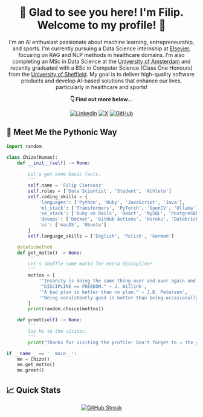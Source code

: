 <h1 align="center">
  🫡 Glad to see you here! I'm Filip. Welcome to my profile! 🤝
</h1>

<p align="center">
  I'm an AI enthusiast passionate about machine learning, entrepreneurship, and sports. I'm currently pursuing a Data Science internship at <a href="https://www.elsevier.com/">Elsevier</a>, focusing on RAG and NLP methods in healthcare domains. I’m also completing an MSc in Data Science at the <a href="https://www.uva.nl/">University of Amsterdam</a> and recently graduated with a BSc in Computer Science (Class One Honours) from the <a href="https://www.sheffield.ac.uk/">University of Sheffield</a>. My goal is to deliver high-quality software products and develop AI-based solutions that enhance our lives, particularly in healthcare and sports!
</p>

<p align="center">
   <b>👇 Find out more below...</b>
</p>

<div align="center">
  
  [![LinkedIn](https://custom-icon-badges.demolab.com/badge/LinkedIn-0A66C2?logo=linkedin-white&logoColor=fff)](https://www.linkedin.com/in/filip-cierkosz/)
  [![X](https://img.shields.io/badge/X-%23000000.svg?logo=X&logoColor=white)](https://x.com/thechizo4)
  [![GitHub](https://img.shields.io/badge/GitHub-%23121011.svg?logo=github&logoColor=white)](https://github.com/chizo4)

</div>

## 🐍 Meet Me the Pythonic Way

```python
import random

class Chizo(Human):
    def __init__(self) -> None:
        '''
        Let's get some basic facts.
        '''
        self.name = 'Filip Cierkosz'
        self.roles = ['Data Scientist', 'Student', 'Athlete']
        self.coding_skills = {
            'languages': ['Python', 'Ruby', 'JavaScript', 'Java'],
            'ml_stack': ['Transformers', 'PyTorch', 'OpenCV', 'Ollama'],
            'se_stack': ['Ruby on Rails', 'React', 'MySQL', 'PostgreSQL', 'MongoDB'],
            'devops': ['Docker', 'GitHub Actions', 'Heroku', 'Databricks'],
            'os': ['macOS', 'Ubuntu']
        }
        self.language_skills = ['English', 'Polish', 'German']

    @staticmethod
    def get_motto() -> None:
        '''
        Let's shuffle some motto for extra discipline!
        '''
        mottos = [
            '"Insanity is doing the same thing over and over again and expecting different results." ~ A. Einstein',
            '"DISCIPLINE == FREEDOM." ~ J. Willink',
            '"A bad plan is better than no plan." ~ J.B. Peterson',
            '"Being consistently good is better than being occasionally great." ~ N. Bare',
        ]
        print(random.choice(mottos))

    def greet(self) -> None:
        '''
        Say hi to the visitor.
        '''
        print("Thanks for visiting the profile! Don't forget to ⭐️ the projects and keep up the hard work! 🚀")

if __name__ == '__main__':
    me = Chizo()
    me.get_motto()
    me.greet()
```

## 📈 Quick Stats

<div align="center">

  [![GitHub Streak](https://streak-stats.demolab.com?user=chizo4&theme=tokyonight-duo&date_format=j%20M%5B%20Y%5D&card_width=500)](https://git.io/streak-stats)

</div>
